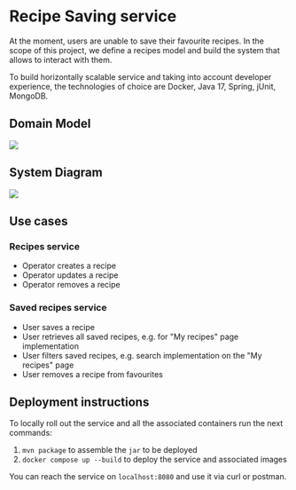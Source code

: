 # Recipe Saving service

At the moment, users are unable to save their favourite recipes. In the scope of this project, we define a recipes model and build the system that allows to interact with them.

To build horizontally scalable service and taking into account developer experience, the technologies of choice are Docker, Java 17, Spring, jUnit, MongoDB.

## Domain Model
![](https://www.planttext.com/api/plantuml/png/NOzB2iCm34JtEeNNXTmXssxR4wYn28PQCP8SA4dlNjSswMSdpJmqcb4DnNAy0n1Ri8Uxq1GIkGsSEpd6I7K8F0lvK1YjUn9AA1WMBfQQvCdAt3mbMGklZdEyaLJDS5Pu7Y7duzn_4CObitsXLrp9jwUqmrdxLMdoc_x1zdqOzgrNWTweYvzeW97Ob-ul.png)

## System Diagram
![](https://www.planttext.com/api/plantuml/png/PP5DJyCm38Rl_XLMBvmgFeuSqBuu8349hPCu00UlCMsqD8aIRs92_7VIqh4CBf7jztdjn9b4eI2xpa3SQkifK8UTjdD3CJvh9IrUtrnbck9tsXbPyuTCZMvinrQmJWU7Z3BQiXmyemlIEW2gnGKivaRt-EMhNRgDDenJxmkaY3y2W7MAiPXHlMMhiEAmvr3W9o3MhlFEzkwNe_Vf0H_fmE6jxv2oSsh5jVOS1t6Cpu6AzgmmnuRAYUq7bEKT_g_y0VCKow2RLZBR5y3uxhBtfXwtkBglrW0Nk22XqvqYg9HlAAOTB9rjt68sR6UC0Nvdf3x7uldmJ819sc7ws6y0)

## Use cases
### Recipes service
- Operator creates a recipe
- Operator updates a recipe
- Operator removes a recipe
### Saved recipes service
- User saves a recipe
- User retrieves all saved recipes, e.g. for "My recipes" page implementation
- User filters saved recipes, e.g. search implementation on the "My recipes" page
- User removes a recipe from favourites

## Deployment instructions
To locally roll out the service and all the associated containers run the next commands: 
1. `mvn package` to assemble the `jar` to be deployed
2. `docker compose up --build` to deploy the service and associated images

You can reach the service on `localhost:8080` and use it via curl or postman. 

